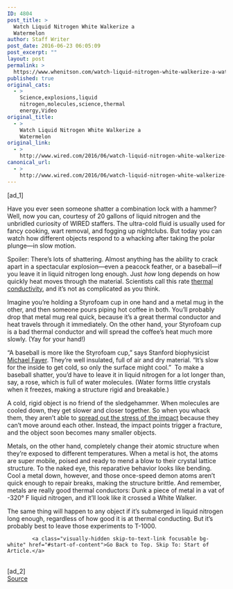 ```yaml
---
ID: 4804
post_title: >
  Watch Liquid Nitrogen White Walkerize a
  Watermelon
author: Staff Writer
post_date: 2016-06-23 06:05:09
post_excerpt: ""
layout: post
permalink: >
  https://www.whenitson.com/watch-liquid-nitrogen-white-walkerize-a-watermelon/
published: true
original_cats:
  - >
    Science,explosions,liquid
    nitrogen,molecules,science,thermal
    energy,Video
original_title:
  - >
    Watch Liquid Nitrogen White Walkerize a
    Watermelon
original_link:
  - >
    http://www.wired.com/2016/06/watch-liquid-nitrogen-white-walkerize-watermelon/
canonical_url:
  - >
    http://www.wired.com/2016/06/watch-liquid-nitrogen-white-walkerize-watermelon/
---
```

 [ad_1]
<br><div id=""><p>Have you ever seen someone shatter a combination lock with a hammer? Well, now you can, courtesy of 20 gallons of liquid nitrogen and the unbridled curiosity of WIRED staffers. The ultra-cold fluid is usually used for fancy cooking, wart removal, and fogging up nightclubs. But today you can watch how different objects respond to a whacking after taking the polar plunge—in slow motion.</p>
<p>Spoiler: There’s lots of shattering. Almost anything has the ability to crack apart in a spectacular explosion—even a peacock feather, or a baseball—if you leave it in liquid nitrogen long enough. Just <em>how </em>long depends on how quickly heat moves through the material. Scientists call this rate <a href="http://phun.physics.virginia.edu/topics/thermal.html">thermal conductivity</a>, and it’s not as complicated as you think.</p>
<p>Imagine you’re holding a Styrofoam cup in one hand and a metal mug in the other, and then someone pours piping hot coffee in both. You’ll probably drop that metal mug real quick, because it’s a great thermal conductor and heat travels through it immediately. On the other hand, your Styrofoam cup is a bad thermal conductor and will spread the coffee’s heat much more slowly. (Yay for your hand!)</p>
<p>“A baseball is more like the Styrofoam cup,” says Stanford biophysicist <a href="https://chemistry.stanford.edu/faculty/michael-fayer">Michael Fayer</a>. They’re well insulated, full of air and dry material. “It’s slow for the inside to get cold, so only the surface might cool.”  To make a baseball shatter, you’d have to leave it in liquid nitrogen for a lot longer than, say, a rose, which is full of water molecules. (Water forms little crystals when it freezes, making a structure rigid and breakable.)</p>
<p>A cold, rigid object is no friend of the sledgehammer. When molecules are cooled down, they get slower and closer together. So when you whack them, they aren’t able to <a href="http://engineering.mit.edu/ask/why-do-plastics-get-brittle-when-they-get-cold">spread out the stress of the impact</a> because they can’t move around each other. Instead, the impact points trigger a fracture, and the object soon becomes many smaller objects.</p>
<p>Metals, on the other hand, completely change their atomic structure when they’re exposed to different temperatures. When a metal is hot, the atoms are super mobile, poised and ready to mend a blow to their crystal lattice structure. To the naked eye, this reparative behavior looks like bending. Cool a metal down, however, and those once-speed demon atoms aren’t quick enough to repair breaks, making the structure brittle. And remember, metals are really good thermal conductors: Dunk a piece of metal in a vat of -320° F liquid nitrogen, and it’ll look like it crossed a White Walker.</p>
<p>The same thing will happen to any object if it’s submerged in liquid nitrogen long enough, regardless of how good it is at thermal conducting. But it’s probably best to leave those experiments to T-1000.</p>

			<a class="visually-hidden skip-to-text-link focusable bg-white" href="#start-of-content">Go Back to Top. Skip To: Start of Article.</a>

			
</div>
<br>[ad_2]
<br><a href="http://www.wired.com/2016/06/watch-liquid-nitrogen-white-walkerize-watermelon/">Source </a>